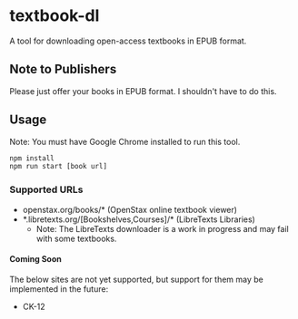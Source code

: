 # textbook-dl

A tool for downloading open-access textbooks in EPUB format.

## Note to Publishers

Please just offer your books in EPUB format. I shouldn't have to do this.

## Usage

Note: You must have Google Chrome installed to run this tool.

```bash
npm install
npm run start [book url]
```

### Supported URLs

- openstax.org/books/\* (OpenStax online textbook viewer)
- \*.libretexts.org/\[Bookshelves,Courses\]/* (LibreTexts Libraries)
	- Note: The LibreTexts downloader is a work in progress and may fail with some textbooks.

#### Coming Soon

The below sites are not yet supported, but support for them may be implemented in the future:

- CK-12